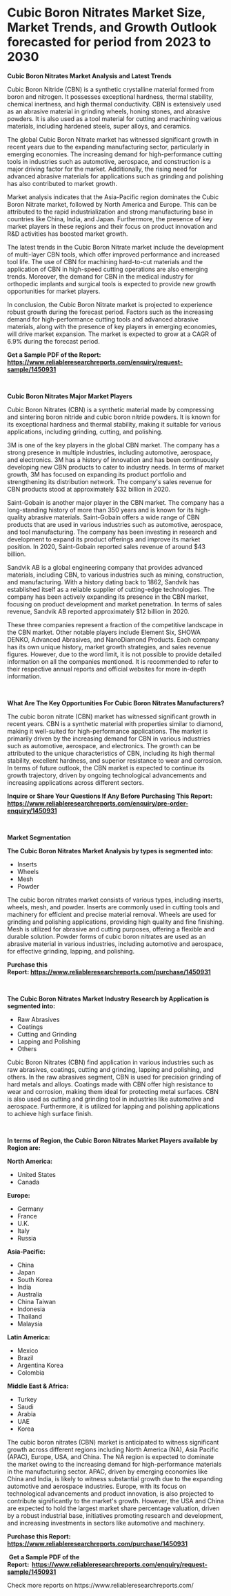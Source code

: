 <p><h1>Cubic Boron Nitrates Market Size, Market Trends, and Growth Outlook forecasted for period from 2023 to 2030</h1></p><p><strong>Cubic Boron Nitrates Market Analysis and Latest Trends</strong></p>
<p><p>Cubic Boron Nitride (CBN) is a synthetic crystalline material formed from boron and nitrogen. It possesses exceptional hardness, thermal stability, chemical inertness, and high thermal conductivity. CBN is extensively used as an abrasive material in grinding wheels, honing stones, and abrasive powders. It is also used as a tool material for cutting and machining various materials, including hardened steels, super alloys, and ceramics.</p><p>The global Cubic Boron Nitrate market has witnessed significant growth in recent years due to the expanding manufacturing sector, particularly in emerging economies. The increasing demand for high-performance cutting tools in industries such as automotive, aerospace, and construction is a major driving factor for the market. Additionally, the rising need for advanced abrasive materials for applications such as grinding and polishing has also contributed to market growth.</p><p>Market analysis indicates that the Asia-Pacific region dominates the Cubic Boron Nitrate market, followed by North America and Europe. This can be attributed to the rapid industrialization and strong manufacturing base in countries like China, India, and Japan. Furthermore, the presence of key market players in these regions and their focus on product innovation and R&D activities has boosted market growth.</p><p>The latest trends in the Cubic Boron Nitrate market include the development of multi-layer CBN tools, which offer improved performance and increased tool life. The use of CBN for machining hard-to-cut materials and the application of CBN in high-speed cutting operations are also emerging trends. Moreover, the demand for CBN in the medical industry for orthopedic implants and surgical tools is expected to provide new growth opportunities for market players.</p><p>In conclusion, the Cubic Boron Nitrate market is projected to experience robust growth during the forecast period. Factors such as the increasing demand for high-performance cutting tools and advanced abrasive materials, along with the presence of key players in emerging economies, will drive market expansion. The market is expected to grow at a CAGR of 6.9% during the forecast period.</p></p>
<p><strong>Get a Sample PDF of the Report:&nbsp; <a href="https://www.reliableresearchreports.com/enquiry/request-sample/1450931">https://www.reliableresearchreports.com/enquiry/request-sample/1450931</a></strong></p>
<p>&nbsp;</p>
<p><strong>Cubic Boron Nitrates Major Market Players</strong></p>
<p><p>Cubic Boron Nitrates (CBN) is a synthetic material made by compressing and sintering boron nitride and cubic boron nitride powders. It is known for its exceptional hardness and thermal stability, making it suitable for various applications, including grinding, cutting, and polishing.</p><p>3M is one of the key players in the global CBN market. The company has a strong presence in multiple industries, including automotive, aerospace, and electronics. 3M has a history of innovation and has been continuously developing new CBN products to cater to industry needs. In terms of market growth, 3M has focused on expanding its product portfolio and strengthening its distribution network. The company's sales revenue for CBN products stood at approximately $32 billion in 2020.</p><p>Saint-Gobain is another major player in the CBN market. The company has a long-standing history of more than 350 years and is known for its high-quality abrasive materials. Saint-Gobain offers a wide range of CBN products that are used in various industries such as automotive, aerospace, and tool manufacturing. The company has been investing in research and development to expand its product offerings and improve its market position. In 2020, Saint-Gobain reported sales revenue of around $43 billion.</p><p>Sandvik AB is a global engineering company that provides advanced materials, including CBN, to various industries such as mining, construction, and manufacturing. With a history dating back to 1862, Sandvik has established itself as a reliable supplier of cutting-edge technologies. The company has been actively expanding its presence in the CBN market, focusing on product development and market penetration. In terms of sales revenue, Sandvik AB reported approximately $12 billion in 2020.</p><p>These three companies represent a fraction of the competitive landscape in the CBN market. Other notable players include Element Six, SHOWA DENKO, Advanced Abrasives, and NanoDiamond Products. Each company has its own unique history, market growth strategies, and sales revenue figures. However, due to the word limit, it is not possible to provide detailed information on all the companies mentioned. It is recommended to refer to their respective annual reports and official websites for more in-depth information.</p></p>
<p>&nbsp;</p>
<p><strong>What Are The Key Opportunities For Cubic Boron Nitrates Manufacturers?</strong></p>
<p><p>The cubic boron nitrate (CBN) market has witnessed significant growth in recent years. CBN is a synthetic material with properties similar to diamond, making it well-suited for high-performance applications. The market is primarily driven by the increasing demand for CBN in various industries such as automotive, aerospace, and electronics. The growth can be attributed to the unique characteristics of CBN, including its high thermal stability, excellent hardness, and superior resistance to wear and corrosion. In terms of future outlook, the CBN market is expected to continue its growth trajectory, driven by ongoing technological advancements and increasing applications across different sectors.</p></p>
<p><strong>Inquire or Share Your Questions If Any Before Purchasing This Report: <a href="https://www.reliableresearchreports.com/enquiry/pre-order-enquiry/1450931">https://www.reliableresearchreports.com/enquiry/pre-order-enquiry/1450931</a></strong></p>
<p>&nbsp;</p>
<p><strong>Market Segmentation</strong></p>
<p><strong>The Cubic Boron Nitrates Market Analysis by types is segmented into:</strong></p>
<p><ul><li>Inserts</li><li>Wheels</li><li>Mesh</li><li>Powder</li></ul></p>
<p><p>The cubic boron nitrates market consists of various types, including inserts, wheels, mesh, and powder. Inserts are commonly used in cutting tools and machinery for efficient and precise material removal. Wheels are used for grinding and polishing applications, providing high quality and fine finishing. Mesh is utilized for abrasive and cutting purposes, offering a flexible and durable solution. Powder forms of cubic boron nitrates are used as an abrasive material in various industries, including automotive and aerospace, for effective grinding, lapping, and polishing.</p></p>
<p><strong>Purchase this Report:&nbsp;<a href="https://www.reliableresearchreports.com/purchase/1450931">https://www.reliableresearchreports.com/purchase/1450931</a></strong></p>
<p>&nbsp;</p>
<p><strong>The Cubic Boron Nitrates Market Industry Research by Application is segmented into:</strong></p>
<p><ul><li>Raw Abrasives</li><li>Coatings</li><li>Cutting and Grinding</li><li>Lapping and Polishing</li><li>Others</li></ul></p>
<p><p>Cubic Boron Nitrates (CBN) find application in various industries such as raw abrasives, coatings, cutting and grinding, lapping and polishing, and others. In the raw abrasives segment, CBN is used for precision grinding of hard metals and alloys. Coatings made with CBN offer high resistance to wear and corrosion, making them ideal for protecting metal surfaces. CBN is also used as cutting and grinding tool in industries like automotive and aerospace. Furthermore, it is utilized for lapping and polishing applications to achieve high surface finish.</p></p>
<p>&nbsp;</p>
<p><strong>In terms of Region, the Cubic Boron Nitrates Market Players available by Region are:</strong></p>
<p>
    <p> <strong> North America: </strong>
        <ul>
            <li>United States</li>
            <li>Canada</li>
        </ul>
        </p> 
    <p> <strong> Europe: </strong>
        <ul>
            <li>Germany</li>
            <li>France</li>
            <li>U.K.</li>
            <li>Italy</li>
            <li>Russia</li>
        </ul>
        </p> 
    <p> <strong> Asia-Pacific: </strong>
        <ul>
            <li>China</li>
            <li>Japan</li>
            <li>South Korea</li>
            <li>India</li>
            <li>Australia</li>
            <li>China Taiwan</li>
            <li>Indonesia</li>
            <li>Thailand</li>
            <li>Malaysia</li>
        </ul>
        </p> 
    <p> <strong> Latin America: </strong>
        <ul>
            <li>Mexico</li>
            <li>Brazil</li>
            <li>Argentina Korea</li>
            <li>Colombia</li>
        </ul>
        </p> 
    <p> <strong> Middle East & Africa: </strong>
        <ul>
            <li>Turkey</li>
            <li>Saudi</li>
            <li>Arabia</li>
            <li>UAE</li>
            <li>Korea</li>
        </ul>
    </p>
    </p>
<p><p>The cubic boron nitrates (CBN) market is anticipated to witness significant growth across different regions including North America (NA), Asia Pacific (APAC), Europe, USA, and China. The NA region is expected to dominate the market owing to the increasing demand for high-performance materials in the manufacturing sector. APAC, driven by emerging economies like China and India, is likely to witness substantial growth due to the expanding automotive and aerospace industries. Europe, with its focus on technological advancements and product innovation, is also projected to contribute significantly to the market's growth. However, the USA and China are expected to hold the largest market share percentage valuation, driven by a robust industrial base, initiatives promoting research and development, and increasing investments in sectors like automotive and machinery.</p></p>
<p><strong>Purchase this Report: <a href="https://www.reliableresearchreports.com/purchase/1450931">https://www.reliableresearchreports.com/purchase/1450931</a></strong></p>
<p>&nbsp;<strong>Get a Sample PDF of the Report:&nbsp;&nbsp;<a href="https://www.reliableresearchreports.com/enquiry/request-sample/1450931">https://www.reliableresearchreports.com/enquiry/request-sample/1450931</a></strong></p>
<p><strong></strong></p>
<p>Check more reports on https://www.reliableresearchreports.com/</p>